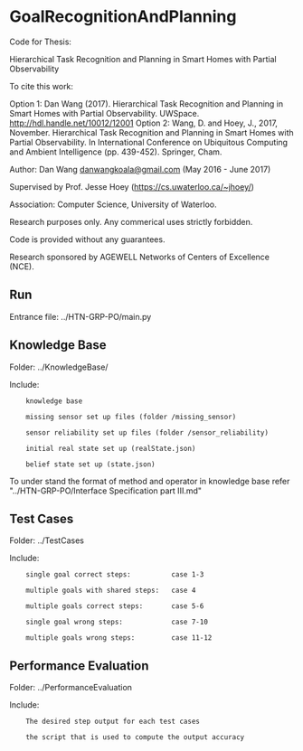 
# GoalRecognitionAndPlanning
Code for Thesis: 

Hierarchical Task Recognition and Planning in Smart Homes with Partial Observability

To cite this work:

Option 1: Dan Wang (2017). Hierarchical Task Recognition and Planning in Smart Homes with Partial Observability. UWSpace. http://hdl.handle.net/10012/12001
Option 2: Wang, D. and Hoey, J., 2017, November. Hierarchical Task Recognition and Planning in Smart Homes with Partial Observability. In International Conference on Ubiquitous Computing and Ambient Intelligence (pp. 439-452). Springer, Cham.

Author: Dan Wang danwangkoala@gmail.com (May 2016 - June 2017) 

Supervised by Prof. Jesse Hoey (https://cs.uwaterloo.ca/~jhoey/)

Association: Computer Science, University of Waterloo.

Research purposes only. Any commerical uses strictly forbidden.

Code is provided without any guarantees.

Research sponsored by AGEWELL Networks of Centers of Excellence (NCE).


## Run

Entrance file: ../HTN-GRP-PO/main.py

## Knowledge Base

Folder: ../KnowledgeBase/

Include:

        knowledge base
        
        missing sensor set up files (folder /missing_sensor)
        
        sensor reliability set up files (folder /sensor_reliability)
        
        initial real state set up (realState.json)
        
        belief state set up (state.json)
        

To under stand the format of method and operator in knowledge base
refer "../HTN-GRP-PO/Interface Specification part III.md"

        
## Test Cases

Folder: ../TestCases

Include:

        single goal correct steps:          case 1-3
        
        multiple goals with shared steps:   case 4
        
        multiple goals correct steps:       case 5-6
        
        single goal wrong steps:            case 7-10
        
        multiple goals wrong steps:         case 11-12
        


## Performance Evaluation

Folder: ../PerformanceEvaluation

Include:

        The desired step output for each test cases
        
        the script that is used to compute the output accuracy

